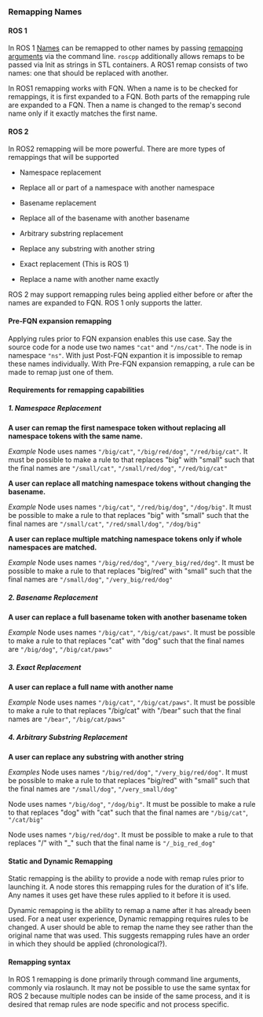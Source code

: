 ### Remapping Names
#### ROS 1
In ROS 1 [Names](http://wiki.ros.org/Names) can be remapped to other names by passing [remapping arguments](http://wiki.ros.org/Remapping%20Arguments) via the command line. `roscpp` additionally allows remaps to be passed via Init as strings in STL containers. A ROS1 remap consists of two names: one that should be replaced with another.

In ROS1 remapping works with FQN. When a name is to be checked for remappings, it is first expanded to a FQN. Both parts of the remapping rule are expanded to a FQN. Then a name is changed to the remap's second name only if it exactly matches the first name.

#### ROS 2
In ROS2 remapping will be more powerful. There are more types of remappings that will be supported

- Namespace replacement

 - Replace all or part of a namespace with another namespace
 
- Basename replacement

 - Replace all of the basename with another basename
 
- Arbitrary substring replacement

 - Replace any substring with another string
 
- Exact replacement (This is ROS 1)

 - Replace a name with another name exactly

ROS 2 may support remapping rules being applied either before or after the names are expanded to FQN. ROS 1 only supports the latter. 

#### Pre-FQN expansion remapping
Applying rules prior to FQN expansion enables this use case. Say the source code for a node use two names `"cat"` and `"/ns/cat"`. The node is in namespace `"ns"`. With just Post-FQN expantion it is impossible to remap these names individually. With Pre-FQN expansion remapping, a rule can be made to remap just one of them.

#### Requirements for remapping capabilities
##### 1. Namespace Replacement
**A user can remap the first namespace token without replacing all namespace tokens with the same name.**

*Example*
Node uses names `"/big/cat"`, `"/big/red/dog"`, `"/red/big/cat"`. It must be possible to make a rule to that replaces "big" with "small" such that the final names are `"/small/cat"`, `"/small/red/dog"`, `"/red/big/cat"`

**A user can replace all matching namespace tokens without changing the basename.**

*Example*
Node uses names `"/big/cat"`, `"/red/big/dog"`, `"/dog/big"`. It must be possible to make a rule to that replaces "big" with "small" such that the final names are `"/small/cat"`, `"/red/small/dog"`, `"/dog/big"`

**A user can replace multiple matching namespace tokens only if whole namespaces are matched.**

*Example*
Node uses names `"/big/red/dog"`, `"/very_big/red/dog"`. It must be possible to make a rule to that replaces "big/red" with "small" such that the final names are `"/small/dog"`, `"/very_big/red/dog"`

##### 2. Basename Replacement
**A user can replace a full basename token with another basename token**

*Example*
Node uses names `"/big/cat"`, `"/big/cat/paws"`. It must be possible to make a rule to that replaces "cat" with "dog" such that the final names are `"/big/dog"`, `"/big/cat/paws"`

##### 3. Exact Replacement
**A user can replace a full name with another name**

*Example*
Node uses names `"/big/cat"`, `"/big/cat/paws"`. It must be possible to make a rule to that replaces "/big/cat" with "/bear" such that the final names are `"/bear"`, `"/big/cat/paws"`

##### 4. Arbitrary Substring Replacement
**A user can replace any substring with another string**

*Examples*
Node uses names `"/big/red/dog"`, `"/very_big/red/dog"`. It must be possible to make a rule to that replaces "big/red" with "small" such that the final names are `"/small/dog"`, `"/very_small/dog"`

Node uses names `"/big/dog"`, `"/dog/big"`. It must be possible to make a rule to that replaces "dog" with "cat" such that the final names are `"/big/cat"`, `"/cat/big"`

Node uses names `"/big/red/dog"`. It must be possible to make a rule to that replaces "/" with "_" such that the final name is `"/_big_red_dog"`

#### Static and Dynamic Remapping
Static remapping is the ability to provide a node with remap rules prior to launching it. A node stores this remapping rules for the duration of it's life. Any names it uses get have these rules applied to it before it is used. 

Dynamic remapping is the ability to remap a name after it has already been used. For a neat user experience, Dynamic remapping requires rules to be changed. A user should be able to remap the name they see rather than the original name that was used. This suggests remapping rules have an order in which they should be applied (chronological?).

#### Remapping syntax
In ROS 1 remapping is done primarily through command line arguments, commonly via roslaunch. It may not be possible to use the same syntax for ROS 2 because multiple nodes can be inside of the same process, and it is desired that remap rules are node specific and not process specific.

